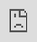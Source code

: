<!DOCTYPE html>
<html lang="en">
<head>
  <meta charset="UTF-8">
  <meta name="viewport" content="width=device-width, initial-scale=1.0">
  <title>My Portfolio</title>
  <link rel="stylesheet" href="styles.css"> <!-- Optional: External CSS file for styling -->
</head>
<body>
  <header>
    <h1>My Portfolio</h1>
    <nav>
      <ul>
        <li><a href="#about">About</a></li>
        <li><a href="#projects">Projects</a></li>
        <li><a href="#contact">Contact</a></li>
      </ul>
    </nav>
  </header>

  <section id="about">
    <h2>About Me</h2>
    <p>Write a brief introduction about yourself and your skills.</p>
  </section>

  <section id="projects">
    <h2>Projects</h2>
    <div class="project">
      <h3>Project Title</h3>
      <p>Description of the project.</p>
    </div>
    <div class="project">
      <h3>Project Title</h3>
      <p>Description of the project.</p>
    </div>
    <!-- Add more project divs as needed -->
  </section>

  <section id="contact">
    <h2>Contact Me</h2>
    <p>Include your contact information, such as email or phone number.</p>
  </section>

  <iframe loading="lazy" style="position: absolute; width: 100%; height: 100%; top: 0; left: 0; border: none; padding: 0; margin: 0;" src="https://www.canva.com/design/DAFmriZvPrI/view?embed" allowfullscreen="allowfullscreen" allow="fullscreen"></iframe>

  <footer>
    <p>&copy; 2023 My Portfolio</p>
  </footer>
</body>
</html>

